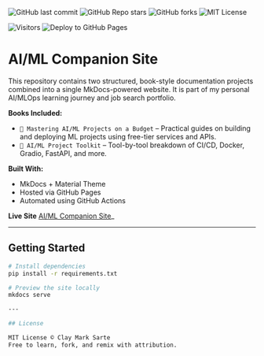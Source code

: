 ![GitHub last commit](https://img.shields.io/github/last-commit/McKlay/MLops-Project-Handbook)
![GitHub Repo stars](https://img.shields.io/github/stars/McKlay/MLops-Project-Handbook?style=social)
![GitHub forks](https://img.shields.io/github/forks/McKlay/MLops-Project-Handbook?style=social)
![MIT License](https://img.shields.io/github/license/McKlay/MLops-Project-Handbook)

![Visitors](https://visitor-badge.laobi.icu/badge?page_id=McKlay.MLops-Project-Handbook)
![Deploy to GitHub Pages](https://mcklay.github.io/MLops-Project-Handbook/actions/workflows/deploy.yml/badge.svg)

# AI/ML Companion Site

This repository contains two structured, book-style documentation projects combined into a single MkDocs-powered website. It is part of my personal AI/MLOps learning journey and job search portfolio.

**Books Included:**
- `📘 Mastering AI/ML Projects on a Budget` – Practical guides on building and deploying ML projects using free-tier services and APIs.
- `📘 AI/ML Project Toolkit` – Tool-by-tool breakdown of CI/CD, Docker, Gradio, FastAPI, and more.

**Built With:**
- MkDocs + Material Theme
- Hosted via GitHub Pages
- Automated using GitHub Actions

**Live Site** [AI/ML Companion Site](https://mcklay.github.io/MLops-Project-Handbook/)_

---

## Getting Started

```bash
# Install dependencies
pip install -r requirements.txt

# Preview the site locally
mkdocs serve

---

## License

MIT License © Clay Mark Sarte  
Free to learn, fork, and remix with attribution.
